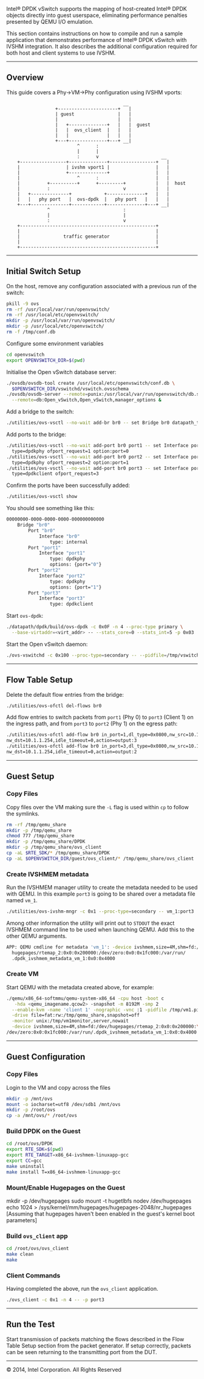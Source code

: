 Intel® DPDK vSwitch supports the mapping of host-created Intel® DPDK objects directly into guest userspace, eliminating performance penalties presented by QEMU I/O emulation.

This section contains instructions on how to compile and run a sample application that demonstrates performance of Intel® DPDK vSwitch with IVSHM integration. It also describes the additional configuration required for both host and client systems to use IVSHM.

______

## Overview

This guide covers a Phy->VM->Phy configuration using IVSHM vports:

```
                                           __
                  +----------------------+   |
                  | guest                |   |
                  |                      |   |
                  |   +--------------+   |   |  guest
                  |   |  ovs_client  |   |   |
                  |   |              |   |   |
                  +---+--------------+---+ __|
                          ^      :
                          |      |
                          :      v                       __
    +-----------------+--------------+-----------------+   |
    |                 | ivshm vport1 |                 |   |
    |                 +--------------+                 |   |
    |                     ^      :                     |   |
    |          +----------+      +---------+           |   |  host
    |          :                           v           |   |
    |   +--------------+            +--------------+   |   |
    |   |   phy port   |  ovs-dpdk  |   phy port   |   |   |
    +---+--------------+------------+--------------+---+ __|
               ^                           :
               |                           |
               :                           v
    +--------------------------------------------------+
    |                                                  |
    |                traffic generator                 |
    |                                                  |
    +--------------------------------------------------+
```

______

## Initial Switch Setup

On the host, remove any configuration associated with a previous run of the switch:

```bash
pkill -9 ovs
rm -rf /usr/local/var/run/openvswitch/
rm -rf /usr/local/etc/openvswitch/
mkdir -p /usr/local/var/run/openvswitch/
mkdir -p /usr/local/etc/openvswitch/
rm -f /tmp/conf.db
```

Configure some environment variables

```bash
cd openvswitch
export OPENVSWITCH_DIR=$(pwd)
```

Initialise the Open vSwitch database server:

```bash
./ovsdb/ovsdb-tool create /usr/local/etc/openvswitch/conf.db \
  $OPENVSWITCH_DIR/vswitchd/vswitch.ovsschema
./ovsdb/ovsdb-server --remote=punix:/usr/local/var/run/openvswitch/db.sock \
  --remote=db:Open_vSwitch,Open_vSwitch,manager_options &
```

Add a bridge to the switch:

```bash
./utilities/ovs-vsctl --no-wait add-br br0 -- set Bridge br0 datapath_type=dpdk
```

Add ports to the bridge:

```bash
./utilities/ovs-vsctl --no-wait add-port br0 port1 -- set Interface port1 \
  type=dpdkphy ofport_request=1 option:port=0
./utilities/ovs-vsctl --no-wait add-port br0 port2 -- set Interface port2 \
  type=dpdkphy ofport_request=2 option:port=1
./utilities/ovs-vsctl --no-wait add-port br0 port3 -- set Interface port3 \
  type=dpdkclient ofport_request=3
```

Confirm the ports have been successfully added:

```bash
./utilities/ovs-vsctl show
```

You should see something like this:

```bash
00000000-0000-0000-0000-000000000000
    Bridge "br0"
        Port "br0"
            Interface "br0"
                type: internal
        Port "port1"
            Interface "port1"
                type: dpdkphy
                options: {port="0"}
        Port "port2"
            Interface "port2"
                type: dpdkphy
                options: {port="1"}
        Port "port3"
            Interface "port3"
                type: dpdkclient
```

Start `ovs-dpdk`:

```bash
./datapath/dpdk/build/ovs-dpdk -c 0x0F -n 4 --proc-type primary \
  --base-virtaddr=<virt_addr> -- --stats_core=0 --stats_int=5 -p 0x03
```

Start the Open vSwitch daemon:

```bash
./ovs-vswitchd -c 0x100 --proc-type=secondary -- --pidfile=/tmp/vswitchd.pid
```

______

## Flow Table Setup

Delete the default flow entries from the bridge:

```bash
./utilities/ovs-ofctl del-flows br0
```

Add flow entries to switch packets from `port1` (Phy 0) to `port3` (Client 1) on the ingress path, and from `port3` to `port2` (Phy 1) on the egress path:

```bash
./utilities/ovs-ofctl add-flow br0 in_port=1,dl_type=0x0800,nw_src=10.1.1.1,\
nw_dst=10.1.1.254,idle_timeout=0,action=output:3
./utilities/ovs-ofctl add-flow br0 in_port=3,dl_type=0x0800,nw_src=10.1.1.1,\
nw_dst=10.1.1.254,idle_timeout=0,action=output:2
```

______

## Guest Setup

### Copy Files

Copy files over the VM making sure the `-L` flag is used within `cp` to follow the symlinks.

```bash
rm -rf /tmp/qemu_share
mkdir -p /tmp/qemu_share
chmod 777 /tmp/qemu_share
mkdir -p /tmp/qemu_share/DPDK
mkdir -p /tmp/qemu_share/ovs_client
cp -aL $RTE_SDK/* /tmp/qemu_share/DPDK
cp -aL $OPENVSWITCH_DIR/guest/ovs_client/* /tmp/qemu_share/ovs_client
```

### Create IVSHMEM metadata

Run the IVSHMEM manager utility to create the metadata needed to be used with QEMU. In this example `port3` is going to be shared over a metadata file named `vm_1`.

```bash
./utilities/ovs-ivshm-mngr -c 0x1 --proc-type=secondary -- vm_1:port3
```

Among other information the utility will print out to `STDOUT` the exact IVSHMEM command line to be used when launching QEMU. Add this to the other QEMU arguments.

```bash
APP: QEMU cmdline for metadata 'vm_1': -device ivshmem,size=4M,shm=fd:/dev/
  hugepages/rtemap_2:0x0:0x200000:/dev/zero:0x0:0x1fc000:/var/run/
  .dpdk_ivshmem_metadata_vm_1:0x0:0x4000
```

### Create VM

Start QEMU with the metadata created above, for example:

```bash
./qemu/x86_64-softmmu/qemu-system-x86_64 -cpu host -boot c                   \
   -hda <qemu_imagename.qcow2> -snapshot -m 8192M -smp 2                     \
  --enable-kvm -name 'client 1' -nographic -vnc :1 -pidfile /tmp/vm1.pid     \
  -drive file=fat:rw:/tmp/qemu_share,snapshot=off                            \
  -monitor unix:/tmp/vm1monitor,server,nowait                                \
  -device ivshmem,size=4M,shm=fd:/dev/hugepages/rtemap_2:0x0:0x200000:\
/dev/zero:0x0:0x1fc000:/var/run/.dpdk_ivshmem_metadata_vm_1:0x0:0x4000
```

______

## Guest Configuration

### Copy Files

Login to the VM and copy across the files

```bash
mkdir -p /mnt/ovs
mount -o iocharset=utf8 /dev/sdb1 /mnt/ovs
mkdir -p /root/ovs
cp -a /mnt/ovs/* /root/ovs
```

### Build DPDK on the Guest

```bash
cd /root/ovs/DPDK
export RTE_SDK=$(pwd)
export RTE_TARGET=x86_64-ivshmem-linuxapp-gcc
export CC=gcc
make uninstall
make install T=x86_64-ivshmem-linuxapp-gcc
```

### Mount/Enable Hugepages on the Guest
mkdir -p /dev/hugepages
sudo mount -t hugetlbfs nodev /dev/hugepages
echo 1024 > /sys/kernel/mm/hugepages/hugepages-2048/nr_hugepages [Assuming that hugepages haven't been enabled in the guest's kernel boot parameters]

### Build `ovs_client` app

```bash
cd /root/ovs/ovs_client
make clean
make
```

### Client Commands

Having completed the above, run the `ovs_client` application.

```bash
./ovs_client -c 0x1 -n 4 -- -p port3
```

______

## Run the Test

Start transmission of packets matching the flows described in the Flow Table Setup section from the packet generator. If setup correctly, packets can be seen returning to the transmitting port from the DUT.

______

© 2014, Intel Corporation. All Rights Reserved
